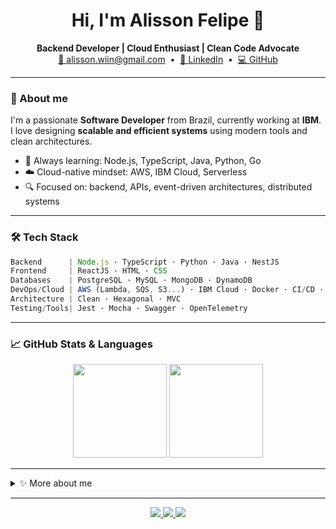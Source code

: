 
<h1 align="center">Hi, I'm Alisson Felipe 👋</h1>
<p align="center">
  <strong>Backend Developer | Cloud Enthusiast | Clean Code Advocate</strong><br/>
  <a href="mailto:alisson.wiin@gmail.com">📩 alisson.wiin@gmail.com</a> &nbsp;•&nbsp;
  <a href="https://www.linkedin.com/in/alissonfelipelsantos/">💼 LinkedIn</a> &nbsp;•&nbsp;
  <a href="https://github.com/AlissonSantos17">💻 GitHub</a>
</p>

---

### 🚀 About me

I'm a passionate **Software Developer** from Brazil, currently working at **IBM**.  
I love designing **scalable and efficient systems** using modern tools and clean architectures.

- 🧠 Always learning: Node.js, TypeScript, Java, Python, Go
- ☁️ Cloud-native mindset: AWS, IBM Cloud, Serverless
- 🔍 Focused on: backend, APIs, event-driven architectures, distributed systems

---

### 🛠 Tech Stack

```ts
Backend      | Node.js · TypeScript · Python · Java · NestJS  
Frontend     | ReactJS · HTML · CSS  
Databases    | PostgreSQL · MySQL · MongoDB · DynamoDB  
DevOps/Cloud | AWS (Lambda, SQS, S3...) · IBM Cloud · Docker · CI/CD · Jenkins  
Architecture | Clean · Hexagonal · MVC  
Testing/Tools| Jest · Mocha · Swagger · OpenTelemetry
```

---

### 📈 GitHub Stats & Languages

<p align="center">
  <img src="https://github-readme-stats.vercel.app/api?username=AlissonSantos17&show_icons=true&theme=transparent" height="150"/>
  <img src="https://github-readme-stats.vercel.app/api/top-langs/?username=AlissonSantos17&layout=compact&theme=transparent" height="150"/>
</p>

---

<details>
  <summary>✨ More about me</summary>
  
- 🧑‍🎓 CS student at [Tiradentes University](https://www.unit.br/en/undergraduate)  
- 🌍 Based in Brazil  
- 📬 Let’s collaborate on cool fullstack projects  
- 🎵 I like ambient, electronic, and atmospheric music (big fan of RÜFÜS DU SOL & Keinemusik)

</details>

---

<p align="center">
  <a href="https://www.linkedin.com/in/alissonfelipelsantos/">
    <img src="https://img.shields.io/badge/LinkedIn-blue?style=for-the-badge&logo=linkedin&logoColor=white"/>
  </a>
  <a href="https://instagram.com/_alissx">
    <img src="https://img.shields.io/badge/Instagram-purple?style=for-the-badge&logo=instagram&logoColor=white"/>
  </a>
  <a href="https://github.com/AlissonSantos17">
    <img src="https://img.shields.io/github/followers/AlissonSantos17?style=social"/>
  </a>
</p>
